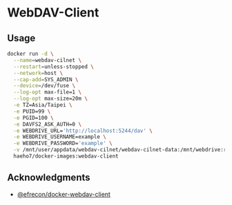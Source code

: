 # WebDAV-Client

## Usage

```sh
docker run -d \
  --name=webdav-cilnet \
  --restart=unless-stopped \
  --network=host \
  --cap-add=SYS_ADMIN \
  --device=/dev/fuse \
  --log-opt max-file=1 \
  --log-opt max-size=20m \
  -e TZ=Asia/Taipei \
  -e PUID=99 \
  -e PGID=100 \
  -e DAVFS2_ASK_AUTH=0 \
  -e WEBDRIVE_URL='http://localhost:5244/dav' \
  -e WEBDRIVE_USERNAME=example \
  -e WEBDRIVE_PASSWORD='example' \
  -v /mnt/user/appdata/webdav-cilnet/webdav-cilnet-data:/mnt/webdrive:rshared \
  haeho7/docker-images:webdav-client
```

## Acknowledgments

- [@efrecon/docker-webdav-client](https://github.com/efrecon/docker-webdav-client)

